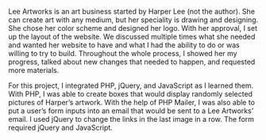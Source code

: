 Lee Artworks is an art business started by Harper Lee (not the author). She can create art with any medium, but her speciality is drawing and designing. She chose her color scheme and designed her logo. With her approval, I set up the layout of the website. We discussed multiple times what she needed and wanted her website to have and what I had the ability to do or was willing to try to build. Throughout the whole process, I showed her my progress, talked about new changes that needed to happen, and requested more materials. 

For this project, I integrated PHP, jQuery, and JavaScript as I learned them. With PHP, I was able to create boxes that would display randomly selected pictures of Harper’s artwork. With the help of PHP Mailer, I was also able to put a user’s form inputs into an email that would be sent to a Lee Artworks’ email. I used jQuery to change the links in the last image in a row. The form required jQuery and JavaScript. 

